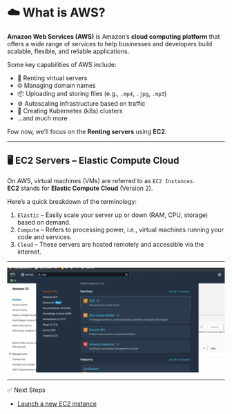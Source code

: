 # ☁️ What is AWS?

**Amazon Web Services (AWS)** is Amazon’s **cloud computing platform** that offers a wide range of services to help businesses and developers build scalable, flexible, and reliable applications.

Some key capabilities of AWS include:

-   🚀 Renting virtual servers
-   🌐 Managing domain names
-   📦 Uploading and storing files (e.g., `.mp4`, `.jpg`, `.mp3`)
-   ⚙️ Autoscaling infrastructure based on traffic
-   🧩 Creating Kubernetes (k8s) clusters
-   ...and much more

Fow now, we’ll focus on the **Renting servers** using **EC2**.

---

## 🖥️ EC2 Servers – Elastic Compute Cloud

On AWS, virtual machines (VMs) are referred to as `EC2 Instances`.  
**EC2** stands for **Elastic Compute Cloud** (Version 2).

Here’s a quick breakdown of the terminology:

1. `Elastic` – Easily scale your server up or down (RAM, CPU, storage) based on demand.
2. `Compute` – Refers to processing power, i.e., virtual machines running your code and services.
3. `Cloud` – These servers are hosted remotely and accessible via the internet.

---

![EC2 Dashboard](./public/EC2%20_dashboard.png)

---

✅ Next Steps

-   [Launch a new EC2 instance](./2.%20Launching%20EC2.md)
